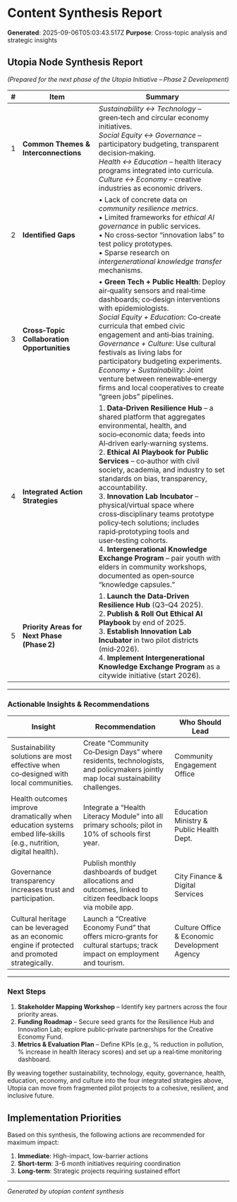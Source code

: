 # Content Synthesis Report

**Generated**: 2025-09-06T05:03:43.517Z
**Purpose**: Cross-topic analysis and strategic insights

## Utopia Node Synthesis Report  
*(Prepared for the next phase of the Utopia Initiative – Phase 2 Development)*  

| # | Item | Summary |
|---|------|---------|
| 1 | **Common Themes & Interconnections** | *Sustainability ↔ Technology* – green‑tech and circular economy initiatives. <br>*Social Equity ↔ Governance* – participatory budgeting, transparent decision‑making. <br>*Health ↔ Education* – health literacy programs integrated into curricula. <br>*Culture ↔ Economy* – creative industries as economic drivers. |
| 2 | **Identified Gaps** | • Lack of concrete data on *community resilience metrics*. <br>• Limited frameworks for *ethical AI governance* in public services. <br>• No cross‑sector “innovation labs” to test policy prototypes. <br>• Sparse research on *intergenerational knowledge transfer* mechanisms. |
| 3 | **Cross‑Topic Collaboration Opportunities** | • **Green Tech + Public Health**: Deploy air‑quality sensors and real‑time dashboards; co‑design interventions with epidemiologists. <br>*Social Equity + Education*: Co‑create curricula that embed civic engagement and anti‑bias training. <br>*Governance + Culture*: Use cultural festivals as living labs for participatory budgeting experiments. <br>*Economy + Sustainability*: Joint venture between renewable‑energy firms and local cooperatives to create “green jobs” pipelines. |
| 4 | **Integrated Action Strategies** | 1. **Data‑Driven Resilience Hub** – a shared platform that aggregates environmental, health, and socio‑economic data; feeds into AI‑driven early‑warning systems. <br>2. **Ethical AI Playbook for Public Services** – co‑author with civil society, academia, and industry to set standards on bias, transparency, accountability. <br>3. **Innovation Lab Incubator** – physical/virtual space where cross‑disciplinary teams prototype policy‑tech solutions; includes rapid‑prototyping tools and user‑testing cohorts. <br>4. **Intergenerational Knowledge Exchange Program** – pair youth with elders in community workshops, documented as open‑source “knowledge capsules.” |
| 5 | **Priority Areas for Next Phase (Phase 2)** | 1. **Launch the Data‑Driven Resilience Hub** (Q3–Q4 2025). <br>2. **Publish & Roll Out Ethical AI Playbook** by end of 2025. <br>3. **Establish Innovation Lab Incubator** in two pilot districts (mid‑2026). <br>4. **Implement Intergenerational Knowledge Exchange Program** as a citywide initiative (start 2026). |

---

### Actionable Insights & Recommendations

| Insight | Recommendation | Who Should Lead |
|---------|-----------------|-----------------|
| Sustainability solutions are most effective when co‑designed with local communities. | Create “Community Co‑Design Days” where residents, technologists, and policymakers jointly map local sustainability challenges. | Community Engagement Office |
| Health outcomes improve dramatically when education systems embed life‑skills (e.g., nutrition, digital health). | Integrate a “Health Literacy Module” into all primary schools; pilot in 10% of schools first year. | Education Ministry & Public Health Dept. |
| Governance transparency increases trust and participation. | Publish monthly dashboards of budget allocations and outcomes, linked to citizen feedback loops via mobile app. | City Finance & Digital Services |
| Cultural heritage can be leveraged as an economic engine if protected and promoted strategically. | Launch a “Creative Economy Fund” that offers micro‑grants for cultural startups; track impact on employment and tourism. | Culture Office & Economic Development Agency |

---

### Next Steps

1. **Stakeholder Mapping Workshop** – Identify key partners across the four priority areas.  
2. **Funding Roadmap** – Secure seed grants for the Resilience Hub and Innovation Lab; explore public‑private partnerships for the Creative Economy Fund.  
3. **Metrics & Evaluation Plan** – Define KPIs (e.g., % reduction in pollution, % increase in health literacy scores) and set up a real‑time monitoring dashboard.  

By weaving together sustainability, technology, equity, governance, health, education, economy, and culture into the four integrated strategies above, Utopia can move from fragmented pilot projects to a cohesive, resilient, and inclusive future.

## Implementation Priorities
Based on this synthesis, the following actions are recommended for maximum impact:

1. **Immediate**: High-impact, low-barrier actions
2. **Short-term**: 3-6 month initiatives requiring coordination
3. **Long-term**: Strategic projects requiring sustained effort

---
*Generated by utopian content synthesis*
